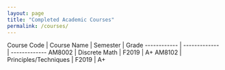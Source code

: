 ```yaml
---
layout: page
title: "Completed Academic Courses"
permalink: /courses/
---
```


Course Code | Course Name | Semester | Grade
------------ | ------------- | ------------- 
AM8002 | Discrete Math | F2019 | A+
AM8102 | Principles/Techniques | F2019 | A+
